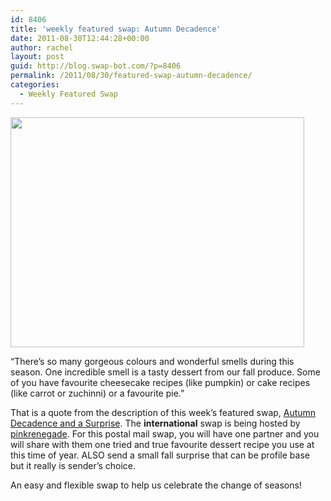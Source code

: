 ```yaml
---
id: 8406
title: 'weekly featured swap: Autumn Decadence'
date: 2011-08-30T12:44:28+00:00
author: rachel
layout: post
guid: http://blog.swap-bot.com/?p=8406
permalink: /2011/08/30/featured-swap-autumn-decadence/
categories:
  - Weekly Featured Swap
---
```

<img src="http://blog.swap-bot.com/wp-content/uploads/2011/08/autumnflowers.jpg" alt="" title="autumnflowers" width="470" height="368" class="alignnone size-full wp-image-8407" />

&#8220;There&#8217;s so many gorgeous colours and wonderful smells during this season. One incredible smell is a tasty dessert from our fall produce. Some of you have favourite cheesecake recipes (like pumpkin) or cake recipes (like carrot or zuchinni) or a favourite pie.&#8221;

That is a quote from the description of this week&#8217;s featured swap, [Autumn Decadence and a Surprise](http://www.swap-bot.com/swap/show/99271). The **international** swap is being hosted by [pinkrenegade](http://www.swap-bot.com/user:pinkrenegade). For this postal mail swap, you will have one partner and you will share with them one tried and true favourite dessert recipe you use at this time of year. ALSO send a small fall surprise that can be profile base but it really is sender&#8217;s choice.

An easy and flexible swap to help us celebrate the change of seasons!